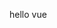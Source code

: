 <!DOCTYPE html>
<html>
	<head>
		<meta charset="utf-8" />
		<title></title>
	</head>
	<body>
		<p>hello vue</p>
	</body>
</html>
